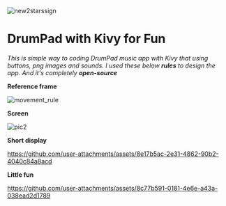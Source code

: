![new2starssign](https://github.com/mathpathconsole/mathpath/assets/116816908/086ff437-e29c-49d9-8ee3-ac6d05150923) 

# DrumPad with Kivy for Fun

*This is simple way to coding DrumPad music app with Kivy that using buttons, png images and sounds. I used these below **rules** to design the app. And it's completely **open-source***

**Reference frame**

![movement_rule](https://github.com/user-attachments/assets/455a4aa4-711f-4557-a9f5-106579f30822)

**Screen**

![pic2](https://github.com/user-attachments/assets/0c87ad21-9d5a-4d7c-b3de-422716822195)


**Short display**

https://github.com/user-attachments/assets/8e17b5ac-2e31-4862-90b2-4040c84a8acd

**Little fun**

https://github.com/user-attachments/assets/8c77b591-0181-4e6e-a43a-038ead2d1789

